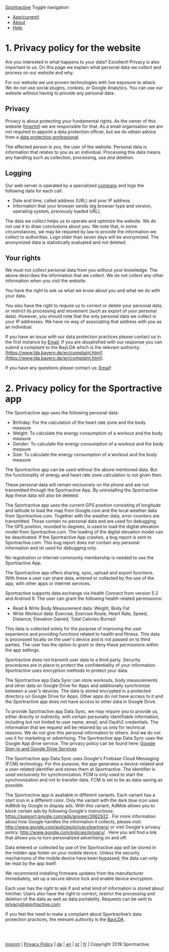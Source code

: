 [Sportractive](http://sportractive.com/index.php) Toggle navigation

* [App(current)](http://sportractive.com/index.php?link=start&lang=en)
* [About](http://sportractive.com/index.php?link=about&lang=en)
* [Help](http://sportractive.com/getHelp40.php?)

  

1\. Privacy policy for the website
==================================

Are you interested in what happens to your data? Excellent! Privacy is also important to us. On this page we explain what personal data we collect and process on our website and why.

For our website we use proven technologies with low exposure to attack. We do not use social plugins, cookies, or Google Analytics. You can use our website without having to provide any personal data.

Privacy
-------

Privacy is about protecting your fundamental rights. As the owner of this website ([Imprint](http://sportractive.com/index.php?link=imprint)) we are responsible for that. As a small organisation we are not required to appoint a data protection officer, but we do obtain advice from a [data protection professional](https://datenschutz-individuell.de/).

The affected person is you, the user of the website. Personal data is information that relates to you as an individual. Processing this data means any handling such as collection, processing, use and deletion.

Logging
-------

Our web server is operated by a specialized [company](http://df.eu/) and logs the following data for each call:

* Date and time, called address (URL) and your IP address
* Information that your browser sends (eg browser type and version, operating system, previously loaded URL),

The data we collect helps us to operate and optimize the website. We do not use it to draw conclusions about you. We note that, in some circumstances, we may be required by law to provide the information we collect to authorities. Logs older than seven days will be anonymized. The anonymized data is statistically evaluated and not deleted.

Your rights
-----------

We must not collect personal data from you without your knowledge. The above describes the information that we collect. We do not collect any other information when you visit the website.

You have the right to ask us what we know about you and what we do with your data.

You also have the right to require us to correct or delete your personal data, or restrict its processing and movement (such as export of your personal data). However, you should note that the only personal data we collect is your IP addresses. We have no way of associating that address with you as an individual.

If you have an issue with our data protection practices please contact us in the first instance by [Email](mailto:privacy@sportractive.com?subject=Privacy). If you are dissatisfied with our response you can submit a complaint to the BayLDA which is the relevant authority: [https://www.lda.bayern.de/en/complaint.html](https://www.lda.bayern.de/en/complaint.html).

  

If you have any questions please contact us: [Email](mailto:privacy@sportractive.com?subject=Privacy)!

2\. Privacy policy for the Sportractive app
===========================================

The Sportractive app uses the following personal data:

* Birthday: For the calculation of the heart rate zone and the body measure
* Weight: To calculate the energy consumption of a workout and the body measure
* Gender: To calculate the energy consumption of a workout and the body measure
* Size: To calculate the energy consumption of a workout and the body measure

The Sportractive app can be used without the above mentioned data. But the functionality of energy and heart rate zone calculation is not given then.

These personal data will remain exclusively on the phone and are not transmitted through the Sportractive App. By uninstalling the Sportractive App these data will also be deleted.

The Sportractive app uses the current GPS position consisting of longitude and latitude to load the map from Google.com and the local weather data from Sportractive.com. Together with the weather data, error counters are transmitted. These contain no personal data and are used for debugging. The GPS position, rounded to degrees, is used to load the digital elevation model from Sportractive.com. The loading of the digital elevation model can be deactivated. If the Sportractive App crashes, a bug report is sent to Sportractive.com. This bug report does not contain any personal information and ist used for debugging only.

No registration or internet community membership is needed to use the Sportractive App.

The Sportractive app offers sharing, sync, upload and export functions. With these a user can share data, entered or collected by the use of the app, with other apps or internet services.

Sportractive supports data exchange via Health Connect from version 5.2 and Android 9. The user can grant the following health-related permissions:

* Read & Write Body Measurement data: Weight, Body Fat
* Write Workout data: Exercise, Exercise Route, Heart Rate, Speed, Distance, Elevation Gained, Total Calories Burned

This data is collected solely for the purpose of improving the user experience and providing functions related to health and fitness. This data is processed locally on the user's device and is not passed on to third parties. The user has the option to grant or deny these permissions within the app settings.

Sportractive does not transmit user data to a third party. Security procedures are in place to protect the confidentiality of your information. Sportractive uses encryption methods to protect your data.

The Sportractive app Data Sync can store workouts, body measurements and other data on Google Drive for Apps and additionally synchronize between a user's devices. The data is stored encrypted in a protected directory on Google Drive for Apps. Other apps do not have access to it and the Sportractive app does not have access to other data in Google Drive.

To provide Sportractive app Data Sync, we may require you to provide us, either directly or indirectly, with certain personally identifiable information, including but not limited to user name, email, and Oauth2 credentials. The information that we request will be retained by us only for technical reasons. We do not give this personal information to others. And we do not use it for marketing or advertising. The Sportractive app Data Sync uses the Google App drive service. The privacy policy can be found here: [Google Sign-in and Google Drive Services](https://www.google.com/policies/privacy/)

The Sportractive app Data Sync uses Google's Firebase Cloud Messaging (FCM) technology. For this purpose, the app generates a device-related and a user-related identifier and stores them at Sportractive. The identifier is used exclusively for synchronization. FCM is only used to start the synchronization and not to transfer data. FCM is set to be as data-saving as possible.

The Sportractive app is available in different variants. Each variant has a start icon in a different color. Only the variant with the dark blue icon uses AdMob by Google to display ads. With this variant, AdMob allows you to block certain ads by following Google's instructions: https://support.google.com/ads/answer/2662922 . For more information about how Google handles the information it collects, please visit: http://www.google.com/policies/privacy/partners/ or visit Google's privacy policy: http://www.google.com/policies/privacy/ . Here you will find a link that allows you to turn personalized advertising on and off.

Data entered or collected by use of the Sportractive app will be stored in the hidden app folder on your mobile device. Unless the security mechanisms of the mobile device have been bypassed, the data can only be read by the app itself.

We recommend installing firmware updates from the manufacturer immediately, set up a secure device lock and enable device encryption.

Each user has the right to ask if and what kind of information is stored about him/her. Users also have the right to correct, restrict the processing and deletion of the data as well as data portability. Requests can be sent to [privacy@sportractive.com](mailto:privacy@sportractive.com).

If you feel the need to make a complaint about Sportractive’s data protection practices, the relevant authority is the [BayLDA](https://www.lda.bayern.de/de/beschwerde.html) .

   
 

[](https://www.facebook.com/Sportractive)

[Imprint](http://sportractive.com/index.php?link=imprint&lang=en) | [Privacy Policy](http://sportractive.com/index.php?link=privacypolicy&lang=en) | [de](http://sportractive.com/index.php?link=start&lang=de) | [en](http://sportractive.com/index.php?link=start&lang=en) | [pt](http://sportractive.com/index.php?link=start&lang=pt) | [fr](http://sportractive.com/index.php?link=start&lang=fr) | Copyright 2019 Sportractive.